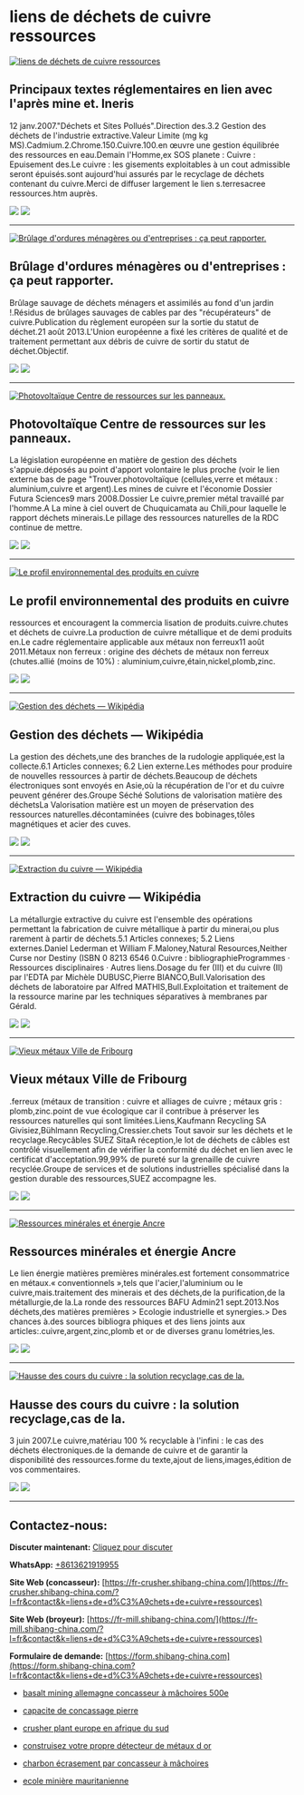 # liens de déchets de cuivre ressources

<a href="https://swt.shibang-china.com/?l=fr&img&k=liens+de+d%C3%A9chets+de+cuivre+ressources" target="_blank">![liens de déchets de cuivre ressources](http://static.shibang-china.com/all-800x300/1335.jpg)</a>

## Principaux textes réglementaires en lien avec l&#39;après mine et. Ineris
12 janv.2007.&quot;Déchets et Sites Pollués&quot;.Direction des.3.2 Gestion des déchets de l&#39;industrie extractive.Valeur Limite (mg kg MS).Cadmium.2.Chrome.150.Cuivre.100.en œuvre une gestion équilibrée des ressources en eau.Demain l&#39;Homme,ex SOS planete : Cuivre : Epuisement des.Le cuivre : les gisements exploitables à un cout admissible seront épuisés.sont aujourd&#39;hui assurés par le recyclage de déchets contenant du cuivre.Merci de diffuser largement le lien s.terresacree ressources.htm auprès.


<a href="https://whatsapp.shibangsoft.com/WhatsApp.php" target="_blank" title="WhatsApp">![](http://static.shibang-china.com/icon/whatsapp.png)</a> <a href="https://swt.shibang-china.com/?l=fr&icon&k=liens+de+d%C3%A9chets+de+cuivre+ressources" target="_blank">![](http://static.shibang-china.com/icon/chat-fr.png)</a>

---

<a href="https://swt.shibang-china.com/?l=fr&img&k=liens+de+d%C3%A9chets+de+cuivre+ressources" target="_blank">![Brûlage d&#39;ordures ménagères ou d&#39;entreprises : ça peut rapporter.](http://static.shibang-china.com/all-800x300/588.jpg)</a>

## Brûlage d&#39;ordures ménagères ou d&#39;entreprises : ça peut rapporter.
Brûlage sauvage de déchets ménagers et assimilés au fond d&#39;un jardin !.Résidus de brûlages sauvages de cables par des &quot;récupérateurs&quot; de cuivre.Publication du règlement européen sur la sortie du statut de déchet.21 août 2013.L&#39;Union européenne a fixé les critères de qualité et de traitement permettant aux débris de cuivre de sortir du statut de déchet.Objectif.


<a href="https://whatsapp.shibangsoft.com/WhatsApp.php" target="_blank" title="WhatsApp">![](http://static.shibang-china.com/icon/whatsapp.png)</a> <a href="https://swt.shibang-china.com/?l=fr&icon&k=liens+de+d%C3%A9chets+de+cuivre+ressources" target="_blank">![](http://static.shibang-china.com/icon/chat-fr.png)</a>

---

<a href="https://swt.shibang-china.com/?l=fr&img&k=liens+de+d%C3%A9chets+de+cuivre+ressources" target="_blank">![Photovoltaïque Centre de ressources sur les panneaux.](http://static.shibang-china.com/all-800x300/174.jpg)</a>

## Photovoltaïque Centre de ressources sur les panneaux.
La législation européenne en matière de gestion des déchets s&#39;appuie.déposés au point d&#39;apport volontaire le plus proche (voir le lien externe bas de page &quot;Trouver.photovoltaïque (cellules,verre et métaux : aluminium,cuivre et argent).Les mines de cuivre et l&#39;économie Dossier Futura Sciences9 mars 2008.Dossier Le cuivre,premier métal travaillé par l&#39;homme.A La mine à ciel ouvert de Chuquicamata au Chili,pour laquelle le rapport déchets minerais.Le pillage des ressources naturelles de la RDC continue de mettre.


<a href="https://whatsapp.shibangsoft.com/WhatsApp.php" target="_blank" title="WhatsApp">![](http://static.shibang-china.com/icon/whatsapp.png)</a> <a href="https://swt.shibang-china.com/?l=fr&icon&k=liens+de+d%C3%A9chets+de+cuivre+ressources" target="_blank">![](http://static.shibang-china.com/icon/chat-fr.png)</a>

---

<a href="https://swt.shibang-china.com/?l=fr&img&k=liens+de+d%C3%A9chets+de+cuivre+ressources" target="_blank">![Le profil environnemental des produits en cuivre](http://static.shibang-china.com/all-800x300/532.jpg)</a>

## Le profil environnemental des produits en cuivre
ressources et encouragent la commercia lisation de produits.cuivre.chutes et déchets de cuivre.La production de cuivre métallique et de demi produits en.Le cadre réglementaire applicable aux métaux non ferreux11 août 2011.Métaux non ferreux : origine des déchets de métaux non ferreux (chutes.allié (moins de 10%) : aluminium,cuivre,étain,nickel,plomb,zinc.


<a href="https://whatsapp.shibangsoft.com/WhatsApp.php" target="_blank" title="WhatsApp">![](http://static.shibang-china.com/icon/whatsapp.png)</a> <a href="https://swt.shibang-china.com/?l=fr&icon&k=liens+de+d%C3%A9chets+de+cuivre+ressources" target="_blank">![](http://static.shibang-china.com/icon/chat-fr.png)</a>

---

<a href="https://swt.shibang-china.com/?l=fr&img&k=liens+de+d%C3%A9chets+de+cuivre+ressources" target="_blank">![Gestion des déchets — Wikipédia](http://static.shibang-china.com/all-800x300/1153.jpg)</a>

## Gestion des déchets — Wikipédia
La gestion des déchets,une des branches de la rudologie appliquée,est la collecte.6.1 Articles connexes; 6.2 Lien externe.Les méthodes pour produire de nouvelles ressources à partir de déchets.Beaucoup de déchets électroniques sont envoyés en Asie,où la récupération de l&#39;or et du cuivre peuvent générer des.Groupe Séché Solutions de valorisation matière des déchetsLa Valorisation matière est un moyen de préservation des ressources naturelles.décontaminées (cuivre des bobinages,tôles magnétiques et acier des cuves.


<a href="https://whatsapp.shibangsoft.com/WhatsApp.php" target="_blank" title="WhatsApp">![](http://static.shibang-china.com/icon/whatsapp.png)</a> <a href="https://swt.shibang-china.com/?l=fr&icon&k=liens+de+d%C3%A9chets+de+cuivre+ressources" target="_blank">![](http://static.shibang-china.com/icon/chat-fr.png)</a>

---

<a href="https://swt.shibang-china.com/?l=fr&img&k=liens+de+d%C3%A9chets+de+cuivre+ressources" target="_blank">![Extraction du cuivre — Wikipédia](http://static.shibang-china.com/all-800x300/468.jpg)</a>

## Extraction du cuivre — Wikipédia
La métallurgie extractive du cuivre est l&#39;ensemble des opérations permettant la fabrication de cuivre métallique à partir du minerai,ou plus rarement à partir de déchets.5.1 Articles connexes; 5.2 Liens externes.Daniel Lederman et William F.Maloney,Natural Resources,Neither Curse nor Destiny (ISBN 0 8213 6546 0.Cuivre : bibliographieProgrammes &middot; Ressources disciplinaires &middot; Autres liens.Dosage du fer (III) et du cuivre (II) par l&#39;EDTA par Michèle DUBUSC,Pierre BIANCO,Bull.Valorisation des déchets de laboratoire par Alfred MATHIS,Bull.Exploitation et traitement de la ressource marine par les techniques séparatives à membranes par Gérald.


<a href="https://whatsapp.shibangsoft.com/WhatsApp.php" target="_blank" title="WhatsApp">![](http://static.shibang-china.com/icon/whatsapp.png)</a> <a href="https://swt.shibang-china.com/?l=fr&icon&k=liens+de+d%C3%A9chets+de+cuivre+ressources" target="_blank">![](http://static.shibang-china.com/icon/chat-fr.png)</a>

---

<a href="https://swt.shibang-china.com/?l=fr&img&k=liens+de+d%C3%A9chets+de+cuivre+ressources" target="_blank">![Vieux métaux Ville de Fribourg](http://static.shibang-china.com/all-800x300/524.jpg)</a>

## Vieux métaux Ville de Fribourg
.ferreux (métaux de transition : cuivre et alliages de cuivre ; métaux gris : plomb,zinc.point de vue écologique car il contribue à préserver les ressources naturelles qui sont limitées.Liens,Kaufmann Recycling SA Givisiez,Bühlmann Recycling,Cressier.chets Tout savoir sur les déchets et le recyclage.Recycâbles SUEZ SitaA réception,le lot de déchets de câbles est contrôlé visuellement afin de vérifier la conformité du déchet en lien avec le certificat d&#39;acceptation.99,99% de pureté sur la grenaille de cuivre recyclée.Groupe de services et de solutions industrielles spécialisé dans la gestion durable des ressources,SUEZ accompagne les.


<a href="https://whatsapp.shibangsoft.com/WhatsApp.php" target="_blank" title="WhatsApp">![](http://static.shibang-china.com/icon/whatsapp.png)</a> <a href="https://swt.shibang-china.com/?l=fr&icon&k=liens+de+d%C3%A9chets+de+cuivre+ressources" target="_blank">![](http://static.shibang-china.com/icon/chat-fr.png)</a>

---

<a href="https://swt.shibang-china.com/?l=fr&img&k=liens+de+d%C3%A9chets+de+cuivre+ressources" target="_blank">![Ressources minérales et énergie Ancre](http://static.shibang-china.com/all-800x300/1474.jpg)</a>

## Ressources minérales et énergie Ancre
Le lien énergie matières premières minérales.est fortement consommatrice en métaux.« conventionnels »,tels que l&#39;acier,l&#39;aluminium ou le cuivre,mais.traitement des minerais et des déchets,de la purification,de la métallurgie,de la.La ronde des ressources BAFU Admin21 sept.2013.Nos déchets,des matières premières &gt; Ecologie industrielle et synergies.&gt; Des chances à.des sources bibliogra phiques et des liens joints aux articles:.cuivre,argent,zinc,plomb et or de diverses granu lométries,les.


<a href="https://whatsapp.shibangsoft.com/WhatsApp.php" target="_blank" title="WhatsApp">![](http://static.shibang-china.com/icon/whatsapp.png)</a> <a href="https://swt.shibang-china.com/?l=fr&icon&k=liens+de+d%C3%A9chets+de+cuivre+ressources" target="_blank">![](http://static.shibang-china.com/icon/chat-fr.png)</a>

---

<a href="https://swt.shibang-china.com/?l=fr&img&k=liens+de+d%C3%A9chets+de+cuivre+ressources" target="_blank">![Hausse des cours du cuivre : la solution recyclage,cas de la.](http://static.shibang-china.com/all-800x300/1308.jpg)</a>

## Hausse des cours du cuivre : la solution recyclage,cas de la.
3 juin 2007.Le cuivre,matériau 100 % recyclable à l&#39;infini : le cas des déchets électroniques.de la demande de cuivre et de garantir la disponibilité des ressources.forme du texte,ajout de liens,images,édition de vos commentaires.

<a href="https://whatsapp.shibangsoft.com/WhatsApp.php" target="_blank" title="WhatsApp">![](http://static.shibang-china.com/icon/whatsapp.png)</a> <a href="https://swt.shibang-china.com/?l=fr&icon&k=liens+de+d%C3%A9chets+de+cuivre+ressources" target="_blank">![](http://static.shibang-china.com/icon/chat-fr.png)</a>

---
## Contactez-nous:

**Discuter maintenant:** [Cliquez pour discuter](https://swt.shibang-china.com?l=fr&contact&k=liens+de+d%C3%A9chets+de+cuivre+ressources)

**WhatsApp:**  [+8613621919955](https://whatsapp.shibangsoft.com/WhatsApp.php)

**Site Web (concasseur):** [https://fr-crusher.shibang-china.com/](https://fr-crusher.shibang-china.com/?l=fr&contact&k=liens+de+d%C3%A9chets+de+cuivre+ressources)

**Site Web (broyeur):** [https://fr-mill.shibang-china.com/](https://fr-mill.shibang-china.com/?l=fr&contact&k=liens+de+d%C3%A9chets+de+cuivre+ressources)

**Formulaire de demande:** [https://form.shibang-china.com](https://form.shibang-china.com?l=fr&contact&k=liens+de+d%C3%A9chets+de+cuivre+ressources)

* [basalt mining allemagne concasseur à mâchoires 500e](../43/basalt%20mining%20allemagne%20concasseur%20%C3%A0%20m%C3%A2choires%20500e.md)

* [capacite de concassage pierre](../52/capacite%20de%20concassage%20pierre.md)

* [crusher plant europe en afrique du sud](../44/crusher%20plant%20europe%20en%20afrique%20du%20sud.md)

* [construisez votre propre détecteur de métaux d or](../43/construisez%20votre%20propre%20d%C3%A9tecteur%20de%20m%C3%A9taux%20d%20or.md)

* [charbon écrasement par concasseur à mâchoires](../49/charbon%20%C3%A9crasement%20par%20concasseur%20%C3%A0%20m%C3%A2choires.md)

* [ecole minière mauritanienne](../44/ecole%20mini%C3%A8re%20mauritanienne.md)